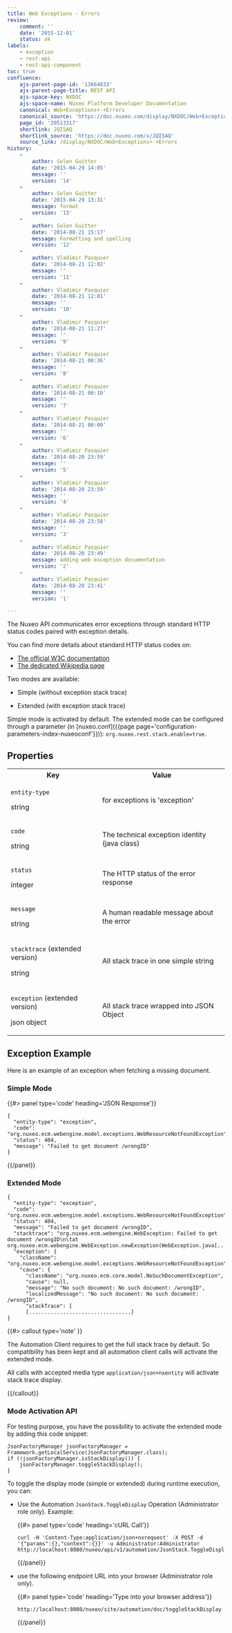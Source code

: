 ```yaml
---
title: Web Exceptions - Errors
review:
    comment: ''
    date: '2015-12-01'
    status: ok
labels:
    - exception
    - rest-api
    - rest-api-component
toc: true
confluence:
    ajs-parent-page-id: '13664833'
    ajs-parent-page-title: REST API
    ajs-space-key: NXDOC
    ajs-space-name: Nuxeo Platform Developer Documentation
    canonical: Web+Exceptions+-+Errors
    canonical_source: 'https://doc.nuxeo.com/display/NXDOC/Web+Exceptions+-+Errors'
    page_id: '20513317'
    shortlink: JQI5AQ
    shortlink_source: 'https://doc.nuxeo.com/x/JQI5AQ'
    source_link: /display/NXDOC/Web+Exceptions+-+Errors
history:
    - 
        author: Solen Guitter
        date: '2015-04-29 14:05'
        message: ''
        version: '14'
    - 
        author: Solen Guitter
        date: '2015-04-29 13:31'
        message: format
        version: '13'
    - 
        author: Solen Guitter
        date: '2014-08-21 15:17'
        message: Formatting and spelling
        version: '12'
    - 
        author: Vladimir Pasquier
        date: '2014-08-21 12:02'
        message: ''
        version: '11'
    - 
        author: Vladimir Pasquier
        date: '2014-08-21 12:01'
        message: ''
        version: '10'
    - 
        author: Vladimir Pasquier
        date: '2014-08-21 11:27'
        message: ''
        version: '9'
    - 
        author: Vladimir Pasquier
        date: '2014-08-21 00:36'
        message: ''
        version: '8'
    - 
        author: Vladimir Pasquier
        date: '2014-08-21 00:10'
        message: ''
        version: '7'
    - 
        author: Vladimir Pasquier
        date: '2014-08-21 00:00'
        message: ''
        version: '6'
    - 
        author: Vladimir Pasquier
        date: '2014-08-20 23:59'
        message: ''
        version: '5'
    - 
        author: Vladimir Pasquier
        date: '2014-08-20 23:59'
        message: ''
        version: '4'
    - 
        author: Vladimir Pasquier
        date: '2014-08-20 23:58'
        message: ''
        version: '3'
    - 
        author: Vladimir Pasquier
        date: '2014-08-20 23:49'
        message: adding web exception documentation
        version: '2'
    - 
        author: Vladimir Pasquier
        date: '2014-08-20 23:41'
        message: ''
        version: '1'

---
```

The Nuxeo API communicates error exceptions through standard HTTP status codes paired with exception details.

You can find more details about standard HTTP status codes on:

*   [The official W3C documentation](http://www.w3.org/Protocols/rfc2616/rfc2616-sec10.html)
*   [The dedicated Wikipedia page](http://en.wikipedia.org/wiki/List_of_HTTP_status_codes)

Two modes are available:

*   Simple (without exception stack trace)

*   Extended (with exception stack trace)

Simple mode is activated by default. The extended mode can be configured through a parameter (in [nuxeo.conf]({{page page='configuration-parameters-index-nuxeoconf'}})): `org.nuxeo.rest.stack.enable=true`.

## Properties

<div class="table-scroll"><table class="hover"><tbody><tr><th colspan="1">Key</th><th colspan="1">Value</th></tr><tr><td colspan="1">

`entity-type`

string

</td><td colspan="1">for exceptions is 'exception'</td></tr><tr><td colspan="1">

`code`

string

</td><td colspan="1">The technical exception identity (java class)</td></tr><tr><td colspan="1">

`status`

integer

</td><td colspan="1">The HTTP status of the error response</td></tr><tr><td colspan="1">

`message`

string

</td><td colspan="1">A human readable message about the error</td></tr><tr><td colspan="1">

`stacktrace` (extended version)

string

</td><td colspan="1">All stack trace in one simple string</td></tr><tr><td colspan="1">

`exception` (extended version)

json object

</td><td colspan="1">All stack trace wrapped into JSON Object</td></tr></tbody></table></div>

## Exception Example

Here is an example of an exception when fetching a missing document.

### Simple Mode

{{#> panel type='code' heading='JSON Response'}}

```
{
  "entity-type": "exception",
  "code": "org.nuxeo.ecm.webengine.model.exceptions.WebResourceNotFoundException",
  "status": 404,
  "message": "Failed to get document /wrongID"
}
```

{{/panel}}

### Extended Mode

```
{
  "entity-type": "exception",
  "code": "org.nuxeo.ecm.webengine.model.exceptions.WebResourceNotFoundException",
  "status": 404,
  "message": "Failed to get document /wrongID",
  "stacktrace": "org.nuxeo.ecm.webengine.WebException: Failed to get document /wrongID\n\tat org.nuxeo.ecm.webengine.WebException.newException(WebException.java[.........]
  "exception": {
    "className": "org.nuxeo.ecm.webengine.model.exceptions.WebResourceNotFoundException",
    "cause": {
      "className": "org.nuxeo.ecm.core.model.NoSuchDocumentException",
      "cause": null,
      "message": "No such document: No such document: /wrongID",
      "localizedMessage": "No such document: No such document: /wrongID",
      "stackTrace": [
      [.................................]
}
```

{{#> callout type='note' }}

The Automation Client requires to get the full stack trace by default. So compatibility has been kept and all automation client calls will activate the extended mode.

All calls with accepted media type `application/json+nxentity` will activate stack trace display.

{{/callout}}

### Mode Activation API

For testing purpose, you have the possibility to activate the extended mode by adding this code snippet:

```
JsonFactoryManager jsonFactoryManager = Framework.getLocalService(JsonFactoryManager.class);
if (!jsonFactoryManager.isStackDisplay()) {
    jsonFactoryManager.toggleStackDisplay();
}
```

To toggle the display mode (simple or extended) during runtime execution, you can:

*   Use the Automation `JsonStack.ToggleDisplay` Operation (Administrator role only).
    Example:

    {{#> panel type='code' heading='cURL Call'}}

    ```
    curl -H 'Content-Type:application/json+nxrequest' -X POST -d '{"params":{},"context":{}}' -u Administrator:Administrator http://localhost:8080/nuxeo/api/v1/automation/JsonStack.ToggleDisplay
    ```

    {{/panel}}
*   use the following endpoint URL into your browser (Administrator role only).

    {{#> panel type='code' heading='Type into your browser address'}}

    ```
    http://localhost:8080/nuxeo/site/automation/doc/toggleStackDisplay
    ```

    {{/panel}}